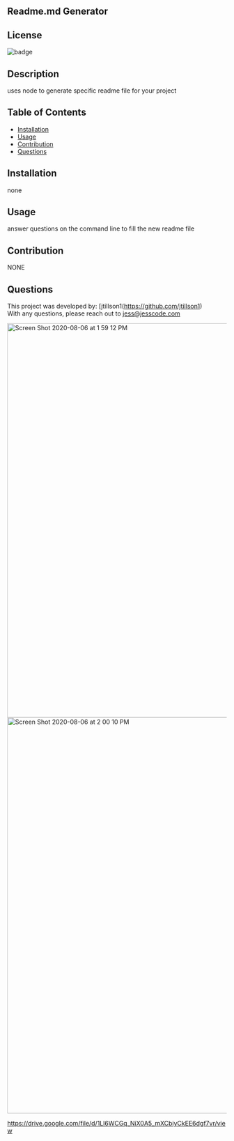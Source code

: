 ## Readme.md Generator
## License 
![badge](https://img.sheilds.io/badge/license-Mozilla-lightblue)<br />

## Description
uses node to generate specific readme file for your project 

## Table of Contents 
* [Installation](#installation:)
* [Usage](#usage:)
* [Contribution](#contribution:)
* [Questions](#questions:)

## Installation
none

## Usage
answer questions on the command line to fill the new readme file 

## Contribution
NONE

## Questions
This project was developed by: [jtillson1(https://github.com/jtillson1)<br />
With any questions, please reach out to jess@jesscode.com


<img width="905" alt="Screen Shot 2020-08-06 at 1 59 12 PM" src="https://user-images.githubusercontent.com/65985044/89571284-050a3f00-d7ed-11ea-9647-a5d5bc1957cb.png">

<img width="910" alt="Screen Shot 2020-08-06 at 2 00 10 PM" src="https://user-images.githubusercontent.com/65985044/89571350-2539fe00-d7ed-11ea-93ec-2540a3184f78.png">

https://drive.google.com/file/d/1Ll6WCGq_NiX0A5_mXCbiyCkEE6dgf7vr/view
